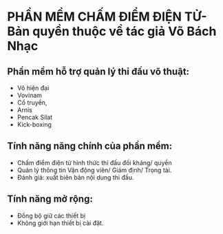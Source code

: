 # PHẦN MỀM CHẤM ĐIỂM ĐIỆN TỬ- Bản quyền thuộc về tác giả Võ Bách Nhạc

## Phần mềm hỗ trợ quản lý thi đấu võ thuật:
- Võ hiện đại
- Vovinam
- Cổ truyền,
- Arnis
- Pencak Silat
- Kick-boxing

## Tính năng năng chính của phần mềm:
- Chấm điểm điện tử hình thức thi đấu đối kháng/ quyền
- Quản lý thông tin Vận động viên/ Giám định/ Trọng tài.
- Đánh giá: xuất biên bản nội dung thi đấu.

## Tính năng mở rộng:
- Đồng bộ giữ các thiết bị
- Không giới hạn thiết bị cài đặt.
